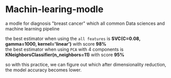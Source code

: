 # Machin-learing-modle
a modle for diagnosis "breast cancer" which all common Data sciences and machine learning pipeline 


the best estimator when using the `all features` is **SVC(C=0.08, gamma=1000, kernel='linear')** with score **98%** <br> 
the best estimator when using `PCA` with 4 components is **KNeighborsClassifier(n_neighbors=11)** with score **95%**


so with this practice, we can figure out which after dimensionality reduction, the model accuracy becomes lower.
